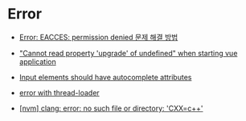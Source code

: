 # Error

- [Error: EACCES: permission denied 문제 해결 방법](https://brtech.tistory.com/124)

- ["Cannot read property 'upgrade' of undefined" when starting vue application](https://stackoverflow.com/questions/55348996/cannot-read-property-upgrade-of-undefined-when-starting-vue-application)

- [Input elements should have autocomplete attributes](https://stackoverflow.com/questions/54970352/input-elements-should-have-autocomplete-attributes)

- [error with thread-loader](https://github.com/getsentry/sentry-webpack-plugin/issues/272)

- [[nvm] clang: error: no such file or directory: 'CXX=c++'](https://velog.io/@nyanji00/nvm-clang-error)
